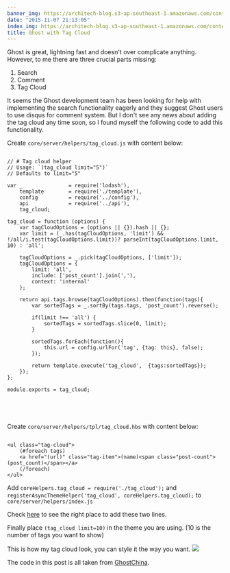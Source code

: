 ```yaml
---
banner_img: https://architech-blog.s3-ap-southeast-1.amazonaws.com/content/images/2015/11/Screenshot--4-.png
date: "2015-11-07 21:13:05"
index_img: https://architech-blog.s3-ap-southeast-1.amazonaws.com/content/images/2015/11/Screenshot--4-.png
title: Ghost with Tag Cloud
---
```


Ghost is great, lightning fast and doesn't over complicate anything. However, to me there are three crucial parts missing:

1. Search
2. Comment
3. Tag Cloud

It seems the Ghost development team has been looking for help with implementing the search functionality eagerly and they suggest Ghost users to use disqus for comment system. But I don't see any news about adding the tag cloud any time soon, so I found myself the following code to add this functionality.

Create `core/server/helpers/tag_cloud.js` with content below:

<pre><code>
// # Tag cloud helper
// Usage: `(tag_cloud limit="5")`
// Defaults to limit="5"

var _               = require('lodash'),
    template        = require('./template'),
    config          = require('../config'),
    api             = require('../api'),
    tag_cloud;

tag_cloud = function (options) {
    var tagCloudOptions = (options || {}).hash || {};
    var limit = (_.has(tagCloudOptions, 'limit') && !/all/i.test(tagCloudOptions.limit))? parseInt(tagCloudOptions.limit, 10) : 'all';

    tagCloudOptions = _.pick(tagCloudOptions, ['limit']);
    tagCloudOptions = {
        limit: 'all',
        include: ['post_count'].join(','),
        context: 'internal'
    };

    return api.tags.browse(tagCloudOptions).then(function(tags){
        var sortedTags = _.sortBy(tags.tags, 'post_count').reverse();

        if(limit !== 'all') {
            sortedTags = sortedTags.slice(0, limit);
        }

        sortedTags.forEach(function(){
            this.url = config.urlFor('tag', {tag: this}, false);
        });

        return template.execute('tag_cloud',  {tags:sortedTags});
    });
};

module.exports = tag_cloud;




</code></pre>

Create `core/server/helpers/tpl/tag_cloud.hbs` with content below:

<pre><code>
&lt;ul class="tag-cloud">  
    (#foreach tags)
    &lt;a href="(url)" class="tag-item">(name)&lt;span class="post-count">(post_count)&lt;/span>&lt;/a>
    (/foreach)
&lt;/ul> 
</code></pre>

Add `coreHelpers.tag_cloud = require('./tag_cloud');` and `registerAsyncThemeHelper('tag_cloud', coreHelpers.tag_cloud);` to `core/server/helpers/index.js`

Check [here](https://github.com/ghostchina/Ghost-zh/blob/master/core/server/helpers/index.js) to see the right place to add these two lines.

Finally place `(tag_cloud limit=10)` in the theme you are using. (10 is the number of tags you want to show)

This is how my tag cloud look, you can style it the way you want.
![](https://architech-blog.s3-ap-southeast-1.amazonaws.com/content/images/2015/11/Screenshot--4-.png)

The code in this post is all taken from [GhostChina](http://www.ghostchina.com/output-tag-cloud/).
